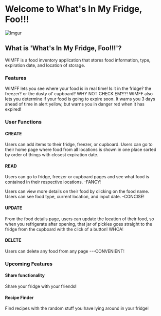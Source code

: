 # Welcome to What's In My Fridge, Foo!!!

![Imgur](https://i.imgur.com/9xBhHhe.png)

## What is 'What's In My Fridge, Foo!!!'?
WIMFF is a food inventory application that stores food information, type, expiration date, and location of storage. 

### Features
WIMFF lets you see where your food is in real time! Is it in the fridge? the freezer? or the dusty ol' cupboard? WHY NOT CHECK EM?!?!
WIMFF also lets you determine if your food is going to expire soon. It warns you 3 days ahead of time in alert yellow, but warns you in danger red when it has expired!

### User Functions

#### CREATE
Users can add items to their fridge, freezer, or cupboard.
Users can go to their home page where food from all locations is shown in one place sorted by order of things with closest expiration date.

#### READ
Users can go to fridge, freezer or cupboard pages and see what food is contained in their respective locations. -FANCY!

Users can view more details on their food by clicking on the food name. Users can see food type, current location, and input date. -CONCISE!

#### UPDATE
From the food details page, users can update the location of their food, so when you refrigerate after opening, that jar of pickles goes straight to the fridge from the cupboard with the click of a button! WHOA!


#### DELETE
Users can delete any food from any page ---CONVENIENT!


### Upcoming Features

#### Share functionality 
Share your fridge with your friends!

#### Recipe Finder
Find recipes with the random stuff you have lying around in your fridge!



